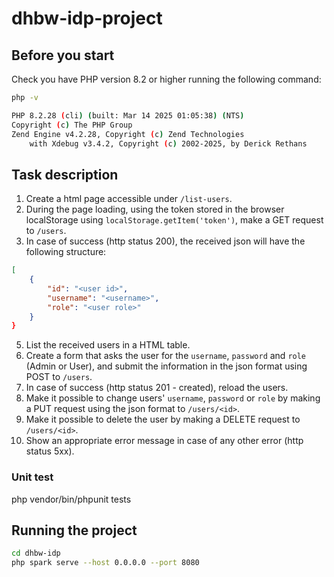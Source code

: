 # dhbw-idp-project

## Before you start

Check you have PHP version 8.2 or higher running the following command:
```sh
php -v

PHP 8.2.28 (cli) (built: Mar 14 2025 01:05:38) (NTS)
Copyright (c) The PHP Group
Zend Engine v4.2.28, Copyright (c) Zend Technologies
    with Xdebug v3.4.2, Copyright (c) 2002-2025, by Derick Rethans
```

## Task description
1. Create a html page accessible under `/list-users`.
2. During the page loading, using the token stored in the browser localStorage using `localStorage.getItem('token')`, make a GET request to `/users`.
3. In case of success (http status 200), the received json will have the following structure:
```json
[
    {
        "id": "<user id>",
        "username": "<username>",
        "role": "<user role>"
    }
}
```
5. List the received users in a HTML table.
4. Create a form that asks the user for the `username`, `password` and `role` (Admin or User), and submit the information in the json format using POST to `/users`. 
5. In case of success (http status 201 - created), reload the users.
6. Make it possible to change users' `username`, `password` or `role` by making a PUT request using the json format to `/users/<id>`.
7. Make it possible to delete the user by making a DELETE request to `/users/<id>`.
8. Show an appropriate error message in case of any other error (http status 5xx).

### Unit test
php vendor/bin/phpunit tests

## Running the project

```sh
cd dhbw-idp
php spark serve --host 0.0.0.0 --port 8080
```